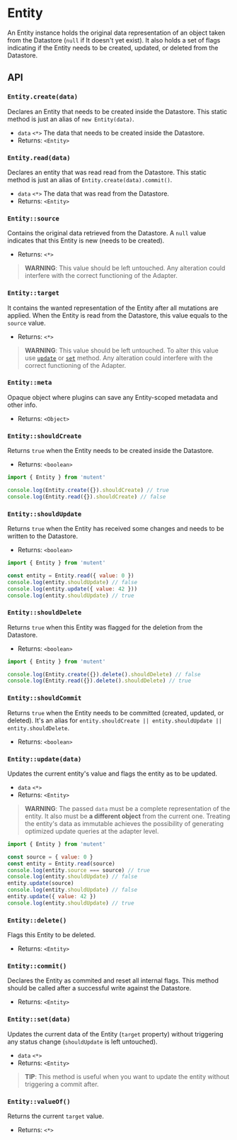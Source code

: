 # Entity

An Entity instance holds the original data representation of an object taken from the Datastore (`null` if It doesn't yet exist). It also holds a set of flags indicating if the Entity needs to be created, updated, or deleted from the Datastore.

## API

### `Entity.create(data)`

Declares an Entity that needs to be created inside the Datastore. This static method is just an alias of `new Entity(data)`.

- `data` `<*>` The data that needs to be created inside the Datastore.
- Returns: `<Entity>`

### `Entity.read(data)`

Declares an entity that was read read from the Datastore. This static method is just an alias of `Entity.create(data).commit()`.

- `data` `<*>` The data that was read from the Datastore.
- Returns: `<Entity>`

### `Entity::source`

Contains the original data retrieved from the Datastore. A `null` value indicates that this Entity is new (needs to be created).

- Returns: `<*>`

> **WARNING**: This value should be left untouched. Any alteration could interfere with the correct functioning of the Adapter.

### `Entity::target`

It contains the wanted representation of the Entity after all mutations are applied. When the Entity is read from the Datastore, this value equals to the `source` value.

- Returns: `<*>`

> **WARNING**: This value should be left untouched. To alter this value use [`update`](#entityupdatedata) or [`set`](#entitysetdata) method. Any alteration could interfere with the correct functioning of the Adapter.

### `Entity::meta`

Opaque object where plugins can save any Entity-scoped metadata and other info.

- Returns: `<Object>`

### `Entity::shouldCreate`

Returns `true` when the Entity needs to be created inside the Datastore.

- Returns: `<boolean>`

```javascript
import { Entity } from 'mutent'

console.log(Entity.create({}).shouldCreate) // true
console.log(Entity.read({}).shouldCreate) // false
```

### `Entity::shouldUpdate`

Returns `true` when the Entity has received some changes and needs to be written to the Datastore.

- Returns: `<boolean>`

```javascript
import { Entity } from 'mutent'

const entity = Entity.read({ value: 0 })
console.log(entity.shouldUpdate) // false
console.log(entity.update({ value: 42 }))
console.log(entity.shouldUpdate) // true
```

### `Entity::shouldDelete`

Returns `true` when this Entity was flagged for the deletion from the Datastore.

- Returns: `<boolean>`

```javascript
import { Entity } from 'mutent'

console.log(Entity.create({}).delete().shouldDelete) // false
console.log(Entity.read({}).delete().shouldDelete) // true
```

### `Entity::shouldCommit`

Returns `true` when the Entity needs to be committed (created, updated, or deleted). It's an alias for `entity.shouldCreate || entity.shouldUpdate || entity.shouldDelete`.

- Returns: `<boolean>`

### `Entity::update(data)`

Updates the current entity's value and flags the entity as to be updated.

- `data` `<*>`
- Returns: `<Entity>`

> **WARNING**: The passed `data` must be a complete representation of the entity. It also must be **a different object** from the current one. Treating the entity's data as immutable achieves the possibility of generating optimized update queries at the adapter level.

```javascript
import { Entity } from 'mutent'

const source = { value: 0 }
const entity = Entity.read(source)
console.log(entity.source === source) // true
console.log(entity.shouldUpdate) // false
entity.update(source)
console.log(entity.shouldUpdate) // false
entity.update({ value: 42 })
console.log(entity.shouldUpdate) // true
```

### `Entity::delete()`

Flags this Entity to be deleted.

- Returns: `<Entity>`

### `Entity::commit()`

Declares the Entity as commited and reset all internal flags. This method should be called after a successful write against the Datastore.

- Returns: `<Entity>`

### `Entity::set(data)`

Updates the current data of the Entity (`target` property) without triggering any status change (`shouldUpdate` is left untouched).

- `data` `<*>`
- Returns: `<Entity>`

> **TIP**: This method is useful when you want to update the entity without triggering a commit after.

### `Entity::valueOf()`

Returns the current `target` value.

- Returns: `<*>`
